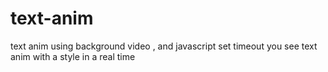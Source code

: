 # text-anim
text anim using background video , and javascript set timeout
you see text anim with a style in  a real time
